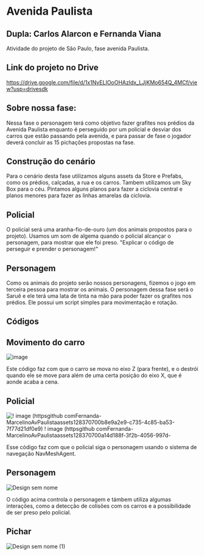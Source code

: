 # Avenida Paulista

## Dupla: Carlos Alarcon e Fernanda Viana
Atividade do projeto de São Paulo, fase avenida Paulista.

## Link do projeto no Drive
https://drive.google.com/file/d/1x1NvELIOoOHAzldx_LJjKMo654Q_4MCf/view?usp=drivesdk

## Sobre nossa fase:
Nessa fase o personagem terá como objetivo fazer grafites nos prédios da Avenida Paulista enquanto é perseguido por um policial e desviar dos carros que estão passando pela avenida, e para passar de fase o jogador deverá concluir as 15 pichações propostas na fase.

## Construção do cenário
Para o cenário desta fase utilizamos alguns assets da Store e Prefabs, como os prédios, calçadas, a rua e os carros. Tambem utilizamos um Sky Box para o céu. Pintamos alguns planos para fazer a ciclovia central e planos menores para fazer as linhas amarelas da ciclovia.

## Policial
O policial será uma aranha-fio-de-ouro (um dos animais propostos para o projeto). Usamos um som de algema quando o policial alcançar o personagem, para mostrar que ele foi preso. "Explicar o código de perseguir e prender o personagem!"

## Personagem
Como os animais do projeto serão nossos personagens, fizemos o jogo em terceira pessoa para mostrar os animais. O personagem dessa fase será o Saruê e ele terá uma lata de tinta na mão para poder fazer os grafites nos prédios. Ele possui um script simples para movimentação e rotação.

## Códigos

## Movimento do carro
![image](https://github.com/Fernanda-Marcelino/AvPaulista/assets/128370700/096f7b2b-f795-4f22-bdcf-1ade536a90a1)

Este código faz com que o carro se mova no eixo Z (para frente), e o destrói quando ele se move para além de uma certa posição do eixo X, que é aonde acaba a cena.

## Policial
![! image (httpsgithub comFernanda-MarcelinoAvPaulistaassets128370700b8e9a2e9-c735-4c85-ba53-7f77d21df0e9) ! image (httpsgithub comFernanda-MarcelinoAvPaulistaassets128370700a14d188f-3f2b-4056-997d-](https://github.com/Fernanda-Marcelino/AvPaulista/assets/128370700/40810452-1450-4925-b76a-75450a76d26a)

Esse código faz com que o policial siga o personagem usando o sistema de navegação NavMeshAgent.

## Personagem
![Design sem nome](https://github.com/Fernanda-Marcelino/AvPaulista/assets/128370700/7c3087c0-9479-44e6-8de1-c2accdcc0769)

O código acima controla o personagem e támbem utiliza algumas interações, como a detecção de colisões com os carros e a possibilidade de ser preso pelo policial.

## Pichar
![Design sem nome (1)](https://github.com/Fernanda-Marcelino/AvPaulista/assets/128370700/bbcc801f-7c6c-414a-8d83-f8c6aa30e5a9)








